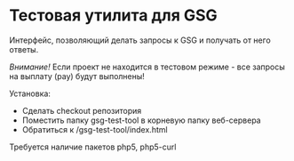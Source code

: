 Тестовая утилита для GSG
=============

Интерфейс, позволяющий делать запросы к GSG и получать от него ответы.

*Внимание!* Если проект не находится в тестовом режиме - все запросы на выплату (pay) будут выполнены!

Установка:
 * Сделать checkout репозитория
 * Поместить папку gsg-test-tool в корневую папку веб-сервера
 * Обратиться к /gsg-test-tool/index.html

Требуется наличие пакетов php5, php5-curl

